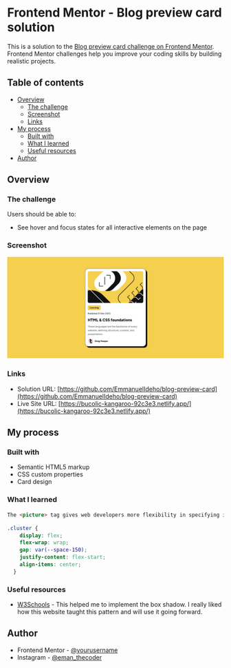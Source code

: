 # Frontend Mentor - Blog preview card solution

This is a solution to the [Blog preview card challenge on Frontend Mentor](https://www.frontendmentor.io/challenges/blog-preview-card-ckPaj01IcS). Frontend Mentor challenges help you improve your coding skills by building realistic projects. 

## Table of contents

- [Overview](#overview)
  - [The challenge](#the-challenge)
  - [Screenshot](#screenshot)
  - [Links](#links)
- [My process](#my-process)
  - [Built with](#built-with)
  - [What I learned](#what-i-learned)
  - [Useful resources](#useful-resources)
- [Author](#author)

## Overview

### The challenge

Users should be able to:

- See hover and focus states for all interactive elements on the page

### Screenshot

![](./screenshot.jpg)



### Links

- Solution URL: [https://github.com/EmmanuelIdeho/blog-preview-card](https://github.com/EmmanuelIdeho/blog-preview-card)
- Live Site URL: [https://bucolic-kangaroo-92c3e3.netlify.app/](https://bucolic-kangaroo-92c3e3.netlify.app/)

## My process

### Built with

- Semantic HTML5 markup
- CSS custom properties
- Card design

### What I learned


```html
The <picture> tag gives web developers more flexibility in specifying image resources. The most common use of the <picture> element will be for art direction in responsive designs.
```

```css
.cluster {
    display: flex;
    flex-wrap: wrap;
    gap: var(--space-150);
    justify-content: flex-start;
    align-items: center;
  }
```

### Useful resources

- [W3Schools](https://www.w3schools.com/howto/howto_css_cards.asp) - This helped me to implement the box shadow. I really liked how this website taught this pattern and will use it going forward.


## Author

- Frontend Mentor - [@yourusername](https://www.frontendmentor.io/profile/EmmanuelIdeho)
- Instagram - [@eman_thecoder](https://www.instagram.com/eman_thecoder/)


